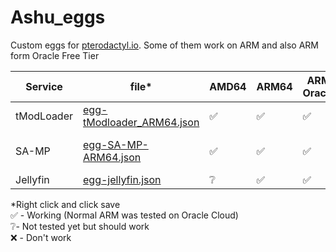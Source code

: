 # Ashu_eggs
Custom eggs for [pterodactyl.io](https://pterodactyl.io). 
Some of them work on ARM and also ARM form Oracle Free Tier

| Service | file* | AMD64 | ARM64 | ARM Oracle | More info |
|--|--|--|--|--|--|
| tModLoader | [egg-tModloader_ARM64.json](https://github.com/Ashu11-A/Ashu_eggs/raw/main/egg-tModloader_ARM64.json) | ✅ | ✅ | ✅ |Rodando nativamente
| SA-MP | [egg-SA-MP-ARM64.json](https://github.com/Ashu11-A/Ashu_eggs/raw/main/egg-SA-MP-ARM64.json) | ✅ | ✅ | ✅ |Emulado no ARM com Box86
| Jellyfin | [egg-jellyfin.json](https://github.com/Ashu11-A/Ashu_eggs/blob/main/egg-jellyfin.json) | ❔ | ✅ | ✅ |

*Right click and click save  
✅ - Working (Normal ARM was tested on Oracle Cloud)  
❔- Not tested yet but should work  
❌ - Don't work 

